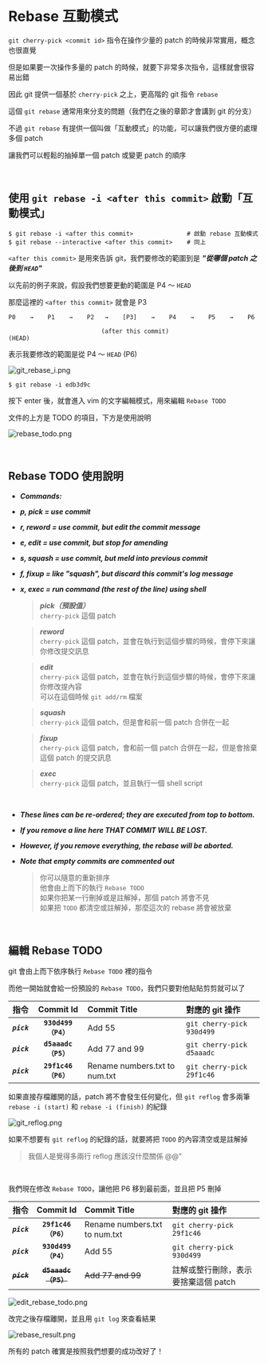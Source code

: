 # Rebase 互動模式

`git cherry-pick <commit id>` 指令在操作少量的 patch 的時候非常實用，概念也很直覺

但是如果要一次操作多量的 patch 的時候，就要下非常多次指令，這樣就會很容易出錯

因此 git 提供一個基於 `cherry-pick` 之上，更高階的 git 指令 `rebase`

這個 `git rebase` 通常用來分支的問題（我們在之後的章節才會講到 git 的分支）

不過 `git rebase` 有提供一個叫做「互動模式」的功能，可以讓我們很方便的處理多個 patch

讓我們可以輕鬆的抽掉單一個 patch 或變更 patch 的順序

<br>

## 使用 `git rebase -i <after this commit>` 啟動「互動模式」

    $ git rebase -i <after this commit>               # 啟動 rebase 互動模式
    $ git rebase --interactive <after this commit>    # 同上

`<after this commit>` 是用來告訴 git，我們要修改的範圍到是 ___"從哪個 patch 之後到 `HEAD`"___

以先前的例子來說，假設我們想要更動的範圍是 P4 ～ `HEAD`

那麼這裡的 `<after this commit>` 就會是 P3

```
P0    →    P1    →    P2   →    [P3]    →    P4    →    P5    →    P6

                          (after this commit)                     (HEAD)
```

表示我要修改的範圍是從 P4 ～ `HEAD` (P6)

![git_rebase_i.png](rebase_interactive/git_rebase_i.png)

    $ git rebase -i edb3d9c

按下 enter 後，就會進入 vim 的文字編輯模式，用來編輯 `Rebase TODO`

文件的上方是 TODO 的項目，下方是使用說明

![rebase_todo.png](rebase_interactive/rebase_todo.png)

<br>

## Rebase TODO 使用說明

* ___Commands:___
* ___p, pick = use commit___
* ___r, reword = use commit, but edit the commit message___
* ___e, edit = use commit, but stop for amending___
* ___s, squash = use commit, but meld into previous commit___
* ___f, fixup = like "squash", but discard this commit's log message___
* ___x, exec = run command (the rest of the line) using shell___

    > ___pick（預設值）___<br>`cherry-pick` 這個 patch<br>

    > ___reword___<br>`cherry-pick` 這個 patch，並會在執行到這個步驟的時候，會停下來讓你修改提交訊息

    > ___edit___<br>`cherry-pick` 這個 patch，並會在執行到這個步驟的時候，會停下來讓你修改提內容<br>
    > 可以在這個時候 `git add/rm` 檔案

    > ___squash___<br>`cherry-pick` 這個 patch，但是會和前一個 patch 合併在一起

    > ___fixup___<br>`cherry-pick` 這個 patch，會和前一個 patch 合併在一起，但是會捨棄這個 patch 的提交訊息

    > ___exec___<br>`cherry-pick` 這個 patch，並且執行一個 shell script

<br>

* ___These lines can be re-ordered; they are executed from top to bottom.___
* ___If you remove a line here THAT COMMIT WILL BE LOST.___
* ___However, if you remove everything, the rebase will be aborted.___
* ___Note that empty commits are commented out___

    > 你可以隨意的重新排序<br>
    > 他會由上而下的執行 `Rebase TODO`<br>
    > 如果你把某一行刪掉或是註解掉，那個 patch 將會不見<br>
    > 如果把 `TODO` 都清空或註解掉，那麼這次的 rebase 將會被放棄

<br>

## 編輯 Rebase TODO

git 會由上而下依序執行 `Rebase TODO` 裡的指令

而他一開始就會給一份預設的 `Rebase TODO`，我們只要對他貼貼剪剪就可以了

| 指令 | Commit Id | Commit Title | 對應的 git 操作 |
| :---: | :---: | :--- | :--- |
| ___`pick`___ | __`930d499（P4）`__ | Add 55 | `git cherry-pick 930d499` |
| ___`pick`___ | __`d5aaadc（P5）`__ | Add 77 and 99 | `git cherry-pick d5aaadc` |
| ___`pick`___ | __`29f1c46（P6）`__ | Rename numbers.txt to num.txt | `git cherry-pick 29f1c46` |

如果直接存檔離開的話，patch 將不會發生任何變化，但 `git reflog` 會多兩筆 `rebase -i (start)` 和 `rebase -i (finish)` 的紀錄

![git_reflog.png](rebase_interactive/git_reflog.png)

如果不想要有 `git reflog` 的紀錄的話，就要將把 `TODO` 的內容清空或是註解掉

> 我個人是覺得多兩行 reflog 應該沒什麼關係 @@"

<br>

我們現在修改 `Rebase TODO`，讓他把 P6 移到最前面，並且把 P5 刪掉

| 指令 | Commit Id | Commit Title | 對應的 git 操作 |
| :---: | :---: | :--- | :--- |
| ___`pick`___ | __`29f1c46（P6）`__ | Rename numbers.txt to num.txt | `git cherry-pick 29f1c46` |
| ___`pick`___ | __`930d499（P4）`__ | Add 55 | `git cherry-pick 930d499` |
| ~~___`pick`___~~ | ~~__`d5aaadc（P5）`__~~ | ~~Add 77 and 99~~ | 註解或整行刪除，表示要捨棄這個 patch |

![edit_rebase_todo.png](rebase_interactive/edit_rebase_todo.png)

改完之後存檔離開，並且用 `git log` 來查看結果

![rebase_result.png](rebase_interactive/rebase_result.png)

所有的 patch 確實是按照我們想要的成功改好了！

<br><br><br>
